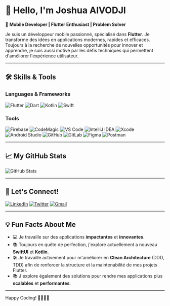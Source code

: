 # 👋 Hello, I'm Joshua AIVODJI  

🎯 **Mobile Developer | Flutter Enthusiast | Problem Solver**  

Je suis un développeur mobile passionné, spécialisé dans **Flutter**. Je transforme des idées en applications modernes, rapides et efficaces. Toujours à la recherche de nouvelles opportunités pour innover et apprendre, je suis aussi motivé par les défis techniques qui permettent d'améliorer l'expérience utilisateur.

---

## 🛠️ Skills & Tools

### Languages & Frameworks  
![Flutter](https://img.shields.io/badge/Flutter-02569B?style=for-the-badge&logo=flutter&logoColor=white)
![Dart](https://img.shields.io/badge/Dart-0175C2?style=for-the-badge&logo=dart&logoColor=white)
![Kotlin](https://img.shields.io/badge/Kotlin-7F52FF?style=for-the-badge&logo=kotlin&logoColor=white)
![Swift](https://img.shields.io/badge/Swift-FA7343?style=for-the-badge&logo=swift&logoColor=white)

### Tools  
![Firebase](https://img.shields.io/badge/Firebase-FFCA28?style=for-the-badge&logo=firebase&logoColor=black)
![CodeMagic](https://img.shields.io/badge/CodeMagic-2C2E3B?style=for-the-badge&logo=codemagic&logoColor=white)
![VS Code](https://img.shields.io/badge/VS%20Code-007ACC?style=for-the-badge&logo=visual-studio-code&logoColor=white)
![IntelliJ IDEA](https://img.shields.io/badge/IntelliJ%20IDEA-000000?style=for-the-badge&logo=intellij-idea&logoColor=white) 
![Xcode](https://img.shields.io/badge/Xcode-1575F9?style=for-the-badge&logo=xcode&logoColor=white) 
![Android Studio](https://img.shields.io/badge/Android%20Studio-3DDC84?style=for-the-badge&logo=android-studio&logoColor=white)
![GitHub](https://img.shields.io/badge/GitHub-181717?style=for-the-badge&logo=github&logoColor=white)
![GitLab](https://img.shields.io/badge/GitLab-FC6D26?style=for-the-badge&logo=gitlab&logoColor=white)
![Figma](https://img.shields.io/badge/Figma-F24E1E?style=for-the-badge&logo=figma&logoColor=white)
![Postman](https://img.shields.io/badge/Postman-FF6C37?style=for-the-badge&logo=postman&logoColor=white)  

---

## 📈 My GitHub Stats

![GitHub Stats](https://github-readme-stats.vercel.app/api?username=JoshuaAivodji&show_icons=true&theme=radical)  

---

## 🔗 Let's Connect!

[![LinkedIn](https://img.shields.io/badge/LinkedIn-0077B5?style=for-the-badge&logo=linkedin&logoColor=white)](https://linkedin.com/in/josué-aivodji-aaa607173) 
[![Twitter](https://img.shields.io/badge/Twitter-1DA1F2?style=for-the-badge&logo=twitter&logoColor=white)](https://twitter.com/DaltJoe)
[![Gmail](https://img.shields.io/badge/Gmail-D14836?style=for-the-badge&logo=gmail&logoColor=white)](mailto:joshuaaivodji@janako.tech)

---

## 💡 Fun Facts About Me
- 💻 Je travaille sur des applications **impactantes** et **innovantes**.
- 📚 Toujours en quête de perfection, j'explore actuellement a nouveau **SwiftUI** et **Kotlin**.
- 🛠 Je travaille activement pour m'améliorer en **Clean Architecture** (DDD, TDD) afin de renforcer la structure et la maintenabilité de mes projets Flutter.
- 📚 J'explore également des solutions pour rendre mes applications plus **scalables** et **performantes**.

---

Happy Coding! 👨🏽‍💻🚀
